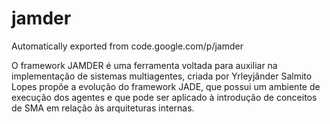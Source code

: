 # jamder
Automatically exported from code.google.com/p/jamder

O framework JAMDER é uma ferramenta voltada para auxiliar na implementação de sistemas multiagentes, criada por Yrleyjânder Salmito Lopes propõe a evolução do framework JADE, que possui um ambiente de execução dos agentes e que pode ser aplicado à introdução de conceitos de SMA em relação às arquiteturas internas.
